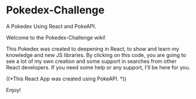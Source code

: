 
# Pokedex-Challenge
A Pokedex Using React and PokeAPI. 



Welcome to the Pokedex-Challenge wiki!

This Pokedex was created to deepening in React, to show and learn my knowledge and new JS libraries. By clicking on this code, you are going to see a lot of my own creation and some support in searches from other React developers. If you need some help or any support, I'll be here for you.

((*This React App was created using PokeAPI. *))

Enjoy!
